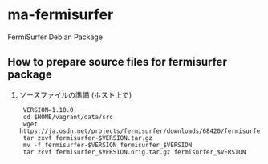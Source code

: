 # ma-fermisurfer
FermiSurfer Debian Package

## How to prepare source files for fermisurfer package

1. ソースファイルの準備 (ホスト上で)

        VERSION=1.10.0
        cd $HOME/vagrant/data/src
        wget https://ja.osdn.net/projects/fermisurfer/downloads/68420/fermisurfer-$VERSION.tar.gz
        tar zxvf fermisurfer-$VERSION.tar.gz
        mv -f fermisurfer-$VERSION fermisurfer_$VERSION
        tar zcvf fermisurfer_$VERSION.orig.tar.gz fermisurfer_$VERSION
